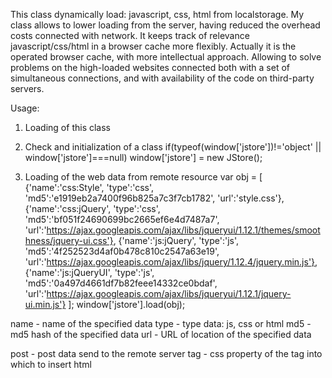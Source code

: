 This class dynamically load: javascript, css, html from localstorage. 
My class allows to lower loading from the server, having reduced the overhead costs connected with network. It keeps track of relevance javascript/css/html in a browser cache more flexibly. Actually it is the operated browser cache, with more intellectual approach. Allowing to solve problems on the high-loaded websites connected both with a set of simultaneous connections, and with availability of the code on third-party servers.

Usage:
1. Loading of this class
<script type="application/javascript" src="JStore.class.js"></script>

2. Check and initialization of a class
if(typeof(window['jstore'])!='object' || window['jstore']===null)
     window['jstore'] = new JStore();
     
3. Loading of the web data from remote resource
var obj = [
            {'name':'css:Style', 'type':'css', 'md5':'e1919eb2a7400f96b825a7c3f7cb1782', 'url':'style.css'},
            {'name':'css:jQuery', 'type':'css', 'md5':'bf051f24690699bc2665ef6e4d7487a7', 'url':'https://ajax.googleapis.com/ajax/libs/jqueryui/1.12.1/themes/smoothness/jquery-ui.css'},
            {'name':'js:jQuery', 'type':'js', 'md5':'4f252523d4af0b478c810c2547a63e19', 'url':'https://ajax.googleapis.com/ajax/libs/jquery/1.12.4/jquery.min.js'},
            {'name':'js:jQueryUI', 'type':'js', 'md5':'0a497d4661df7b82feee14332ce0bdaf', 'url':'https://ajax.googleapis.com/ajax/libs/jqueryui/1.12.1/jquery-ui.min.js'}
          ];
window['jstore'].load(obj);

name - name of the specified data
type - type data: js, css or html
md5 - md5 hash of the specified data
url - URL of location of the specified data

post - post data send to the remote server
tag - css property of the tag into which to insert html
